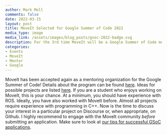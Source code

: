 ```yaml
---
author: Mark Moll
comments: false
date: 2022-03-15
layout: post
title: MoveIt Selected for Google Summer of Code 2022
media_type: image
media_link: /assets/images/blog_posts/gsoc-2022-badge.svg
description: For the 3rd time MoveIt will be a Google Summer of Code mentor organization
categories:
- Events
- MoveIt
- Mentor
- Google
---
```


MoveIt has been accepted again as a mentoring organization for the Google Summer of Code! Details about the program can be found [here](https://summerofcode.withgoogle.com/how-it-works/). Ideas for possible projects are listed [here](/events/2022-google-summer-of-code/). If you are a student who enjoys working on MoveIt, this is your chance. At a minimum, you should have experience with ROS. Ideally, you have also worked with MoveIt before. Almost all projects require experience with programming in C++. Now is the time to discuss your interest in a particular project on Discourse or, when appropriate, on Github. I highly recommend to engage with the MoveIt community *before* submitting an application. Make sure to look at [our tips for successful GSoC applications](/events/2022-google-summer-of-code/#tips-for-writing-a-successful-google-summer-of-code-application-for-moveit).

